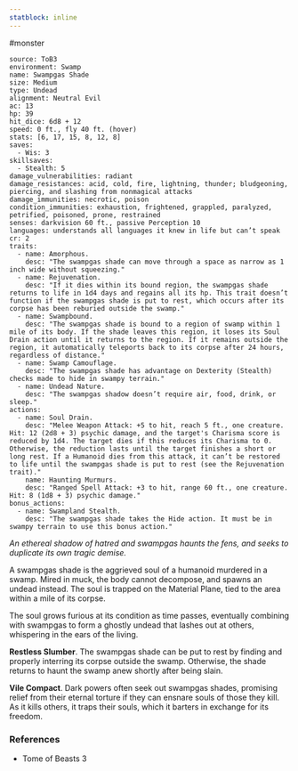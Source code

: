 ```yaml
---
statblock: inline
---
```

 #monster 

```statblock
source: ToB3
environment: Swamp
name: Swampgas Shade
size: Medium
type: Undead
alignment: Neutral Evil
ac: 13
hp: 39
hit_dice: 6d8 + 12
speed: 0 ft., fly 40 ft. (hover)
stats: [6, 17, 15, 8, 12, 8]
saves:
  - Wis: 3
skillsaves:
  - Stealth: 5
damage_vulnerabilities: radiant
damage_resistances: acid, cold, fire, lightning, thunder; bludgeoning, piercing, and slashing from nonmagical attacks
damage_immunities: necrotic, poison
condition_immunities: exhaustion, frightened, grappled, paralyzed, petrified, poisoned, prone, restrained
senses: darkvision 60 ft., passive Perception 10
languages: understands all languages it knew in life but can’t speak
cr: 2
traits:
  - name: Amorphous.
    desc: "The swampgas shade can move through a space as narrow as 1 inch wide without squeezing."
  - name: Rejuvenation.
    desc: "If it dies within its bound region, the swampgas shade returns to life in 1d4 days and regains all its hp. This trait doesn’t function if the swampgas shade is put to rest, which occurs after its corpse has been reburied outside the swamp."
  - name: Swampbound.
    desc: "The swampgas shade is bound to a region of swamp within 1 mile of its body. If the shade leaves this region, it loses its Soul Drain action until it returns to the region. If it remains outside the region, it automatically teleports back to its corpse after 24 hours, regardless of distance."
  - name: Swamp Camouflage.
    desc: "The swampgas shade has advantage on Dexterity (Stealth) checks made to hide in swampy terrain."
  - name: Undead Nature.
    desc: "The swampgas shadow doesn’t require air, food, drink, or sleep."
actions:
  - name: Soul Drain.
    desc: "Melee Weapon Attack: +5 to hit, reach 5 ft., one creature. Hit: 12 (2d8 + 3) psychic damage, and the target's Charisma score is reduced by 1d4. The target dies if this reduces its Charisma to 0. Otherwise, the reduction lasts until the target finishes a short or long rest. If a Humanoid dies from this attack, it can’t be restored to life until the swampgas shade is put to rest (see the Rejuvenation trait)."
    name: Haunting Murmurs.
    desc: "Ranged Spell Attack: +3 to hit, range 60 ft., one creature. Hit: 8 (1d8 + 3) psychic damage."
bonus_actions:
  - name: Swampland Stealth.
    desc: "The swampgas shade takes the Hide action. It must be in swampy terrain to use this bonus action."
```

_An ethereal shadow of hatred and swampgas haunts the fens, and seeks to duplicate its own tragic demise._

A swampgas shade is the aggrieved soul of a humanoid murdered in a swamp. Mired in muck, the body cannot decompose, and spawns an undead instead. The soul is trapped on the Material Plane, tied to the area within a mile of its corpse.

The soul grows furious at its condition as time passes, eventually combining with swampgas to form a ghostly undead that lashes out at others, whispering in the ears of the living.

**Restless Slumber**. The swampgas shade can be put to rest by finding and properly interring its corpse outside the swamp. Otherwise, the shade returns to haunt the swamp anew shortly after being slain.

**Vile Compact**. Dark powers often seek out swampgas shades, promising relief from their eternal torture if they can ensnare souls of those they kill. As it kills others, it traps their souls, which it barters in exchange for its freedom.

### References

- Tome of Beasts 3
